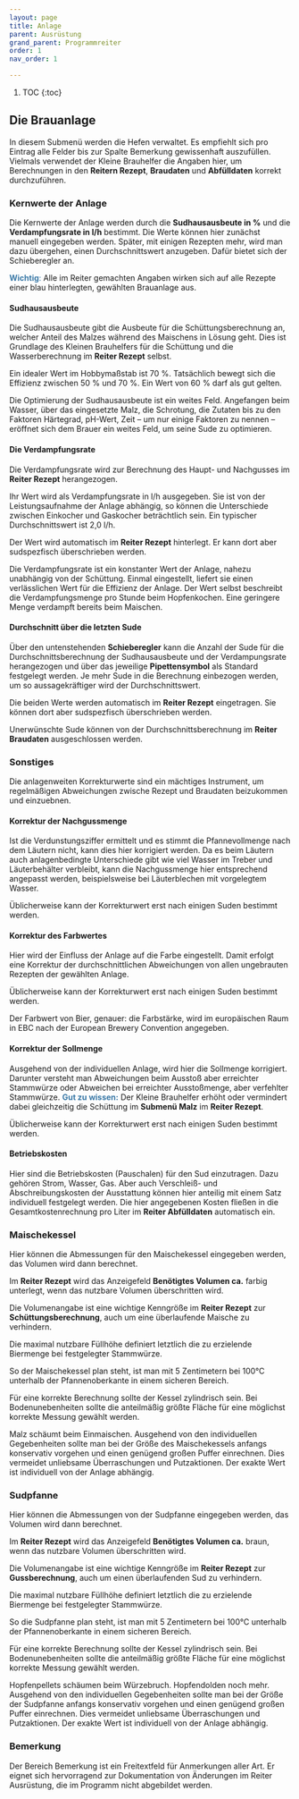 ```yaml
---
layout: page
title: Anlage
parent: Ausrüstung
grand_parent: Programmreiter
order: 1
nav_order: 1

---
```


1. TOC
{:toc}

## Die Brauanlage

In diesem Submenü werden die Hefen verwaltet. Es empfiehlt sich pro Eintrag alle Felder bis zur Spalte Bemerkung gewissenhaft auszufüllen. Vielmals verwendet der Kleine Brauhelfer die Angaben hier, um Berechnungen in den **Reitern Rezept**, **Braudaten** und **Abfülldaten** korrekt durchzuführen.

### Kernwerte der Anlage

Die Kernwerte der Anlage werden durch die **Sudhausausbeute in %** und die **Verdampfungsrate in l/h** bestimmt. Die Werte können hier zunächst manuell eingegeben werden. Später, mit einigen Rezepten mehr, wird man dazu übergehen, einen Durchschnittswert anzugeben. Dafür bietet sich der Schieberegler an.

<span style="color: #3978A6">**Wichtig**:</span> Alle im Reiter gemachten Angaben wirken sich auf alle Rezepte einer blau hinterlegten, gewählten Brauanlage aus.

#### Sudhausausbeute

Die Sudhausausbeute gibt die Ausbeute für die Schüttungsberechnung an, welcher Anteil des Malzes während des Maischens in Lösung geht. Dies ist Grundlage des Kleinen Brauhelfers für die Schüttung und die Wasserberechnung im **Reiter Rezept** selbst.

Ein idealer Wert im Hobbymaßstab ist 70 %. Tatsächlich bewegt sich die Effizienz zwischen 50 % und 70 %. Ein Wert von 60 % darf als gut gelten.

Die Optimierung der Sudhausausbeute ist ein weites Feld. Angefangen beim Wasser, über das eingesetzte Malz, die Schrotung, die Zutaten bis zu den Faktoren Härtegrad, pH-Wert, Zeit – um nur einige Faktoren zu nennen – eröffnet sich dem Brauer ein weites Feld, um seine Sude zu optimieren.

#### Die Verdampfungsrate

Die Verdampfungsrate wird zur Berechnung des Haupt- und Nachgusses im **Reiter Rezept** herangezogen.

Ihr Wert wird als Verdampfungsrate in l/h ausgegeben. Sie ist von der Leistungsaufnahme der Anlage abhängig, so können die Unterschiede zwischen Einkocher und Gaskocher beträchtlich sein. Ein typischer Durchschnittswert ist 2,0 l/h.

Der Wert wird automatisch im **Reiter Rezept** hinterlegt. Er kann dort aber sudspezfisch überschrieben werden.

Die Verdampfungsrate ist ein konstanter Wert der Anlage, nahezu unabhängig von der Schüttung. Einmal eingestellt, liefert sie einen verlässlichen Wert für die Effizienz der Anlage. Der Wert selbst beschreibt die Verdampfungsmenge pro Stunde beim Hopfenkochen. Eine geringere Menge verdampft bereits beim Maischen.

#### Durchschnitt über die letzten Sude

Über den untenstehenden **Schieberegler** kann die Anzahl der Sude für die Durchschnittsberechnung der Sudhausausbeute und der Verdampungsrate herangezogen und über das jeweilige **Pipettensymbol** als Standard festgelegt werden. Je mehr Sude in die Berechnung einbezogen werden, um so aussagekräftiger wird der Durchschnittswert.

Die beiden Werte werden automatisch im **Reiter Rezept**  eingetragen. Sie können dort aber sudspezfisch überschrieben werden.

Unerwünschte Sude können von der Durchschnittsberechnung im **Reiter Braudaten** ausgeschlossen werden. 

### Sonstiges

Die anlagenweiten Korrekturwerte sind ein mächtiges Instrument, um regelmäßigen Abweichungen zwische Rezept und Braudaten beizukommen und einzuebnen.

#### Korrektur der Nachgussmenge

Ist die Verdunstungsziffer ermittelt und es stimmt die Pfannevollmenge nach dem Läutern nicht, kann dies hier korrigiert werden. Da es beim Läutern auch anlagenbedingte Unterschiede gibt wie viel Wasser im Treber und Läuterbehälter verbleibt, kann die Nachgussmenge hier entsprechend angepasst werden, beispielsweise bei Läuterblechen mit vorgelegtem Wasser.

Üblicherweise kann der Korrekturwert erst nach einigen Suden bestimmt werden.

#### Korrektur des Farbwertes

Hier wird der Einfluss der Anlage auf die Farbe eingestellt. Damit erfolgt eine Korrektur der durchschnittlichen Abweichungen von allen ungebrauten Rezepten der gewählten Anlage.

Üblicherweise kann der Korrekturwert erst nach einigen Suden bestimmt werden.

Der Farbwert von Bier, genauer: die Farbstärke, wird im europäischen Raum in EBC nach der European Brewery Convention angegeben.

#### Korrektur der Sollmenge

Ausgehend von der individuellen Anlage, wird hier die Sollmenge korrigiert. Darunter versteht man Abweichungen beim Ausstoß aber erreichter Stammwürze oder Abweichen bei erreichter Ausstoßmenge, aber verfehlter Stammwürze.
<span style="color: #3978A6">**Gut zu wissen:**</span>  Der Kleine Brauhelfer erhöht oder vermindert dabei gleichzeitig die Schüttung im **Submenü Malz** im **Reiter Rezept**.

Üblicherweise kann der Korrekturwert erst nach einigen Suden bestimmt werden.

#### Betriebskosten

Hier sind die Betriebskosten (Pauschalen) für den Sud einzutragen. Dazu gehören Strom, Wasser, Gas.
Aber auch Verschleiß- und Abschreibungskosten der Ausstattung können hier anteilig mit einem Satz individuell festgelegt werden.
Die hier angegebenen Kosten fließen in die Gesamtkostenrechnung pro Liter im **Reiter Abfülldaten** automatisch ein.

### Maischekessel

Hier können die Abmessungen für den Maischekessel eingegeben werden, das Volumen wird dann berechnet.

Im **Reiter Rezept** wird das Anzeigefeld **Benötigtes Volumen ca.** farbig unterlegt, wenn das nutzbare Volumen überschritten wird.

Die Volumenangabe ist eine wichtige Kenngröße im **Reiter Rezept** zur **Schüttungsberechnung**, auch um eine überlaufende Maische zu verhindern.

Die maximal nutzbare Füllhöhe definiert letztlich die zu erzielende Biermenge bei festgelegter Stammwürze.

So der Maischekessel plan steht, ist man mit 5 Zentimetern bei 100°C unterhalb der Pfannenoberkante in einem sicheren Bereich.

Für eine korrekte Berechnung sollte der Kessel zylindrisch sein. Bei Bodenunebenheiten sollte die anteilmäßig größte Fläche für eine möglichst korrekte Messung gewählt werden.

Malz schäumt  beim Einmaischen. Ausgehend von den individuellen Gegebenheiten sollte man bei der Größe des Maischekessels anfangs konservativ vorgehen und einen genügend großen Puffer einrechnen. Dies vermeidet unliebsame Überraschungen und Putzaktionen. Der exakte Wert ist individuell von der Anlage abhängig.

### Sudpfanne

Hier können die Abmessungen von der Sudpfanne eingegeben werden, das Volumen wird dann berechnet.

Im **Reiter Rezept** wird das Anzeigefeld **Benötigtes Volumen ca.** braun, wenn das nutzbare Volumen überschritten wird.

Die Volumenangabe ist eine wichtige Kenngröße im **Reiter Rezept** zur **Gussberechnung**, auch um einen überlaufenden Sud zu verhindern.

Die maximal nutzbare Füllhöhe definiert letztlich die zu erzielende Biermenge bei festgelegter Stammwürze.

So die Sudpfanne plan steht, ist man mit 5 Zentimetern bei 100°C unterhalb der Pfannenoberkante in einem sicheren Bereich.

Für eine korrekte Berechnung sollte der Kessel zylindrisch sein. Bei Bodenunebenheiten sollte die anteilmäßig größte Fläche für eine möglichst korrekte Messung gewählt werden.

Hopfenpellets schäumen beim Würzebruch. Hopfendolden noch mehr. Ausgehend von den individuellen Gegebenheiten sollte man bei der Größe der Sudpfanne anfangs konservativ vorgehen und einen genügend großen Puffer einrechnen. Dies vermeidet unliebsame Überraschungen und Putzaktionen. Der exakte Wert ist individuell von der Anlage abhängig.

### Bemerkung

Der Bereich Bemerkung ist ein Freitextfeld für Anmerkungen aller Art. Er eignet sich hervorragend zur Dokumentation von Änderungen im Reiter Ausrüstung, die im Programm nicht abgebildet werden.
